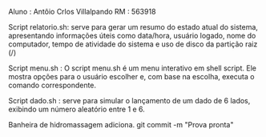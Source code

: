 Aluno : Antôio Crlos Villalpando 
RM : 563918 

Script relatorio.sh: serve para gerar um resumo do estado atual do sistema,
apresentando informações úteis como data/hora, usuário logado, nome do computador,
tempo de atividade do sistema e uso de disco da partição raiz (/)

Script menu.sh : O script menu.sh é um menu interativo em shell script. 
Ele mostra opções para o usuário escolher e, com base na escolha, executa o comando correspondente. 

Script dado.sh : serve para simular o lançamento de um dado de 6 lados, exibindo um número aleatório entre 1 e 6.

Banheira de hidromassagem
adiciona.
git commit -m "Prova pronta"
